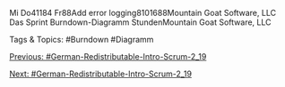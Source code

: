 Mi
Do41184
Fr88Add error logging8101688Mountain Goat Software, LLC
Das Sprint Burndown-Diagramm
StundenMountain Goat Software, LLC

   Tags & Topics:
   #Burndown
   #Diagramm

[Previous: #German-Redistributable-Intro-Scrum-2_19](German-Redistributable-Intro-Scrum-2_19.md)

[Next: #German-Redistributable-Intro-Scrum-2_19](German-Redistributable-Intro-Scrum-2_19.md)